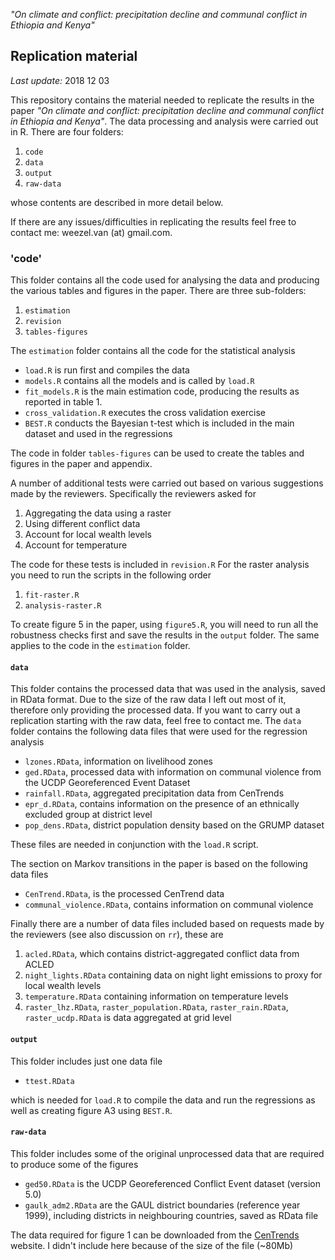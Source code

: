 *"On climate and conflict: precipitation decline and communal conflict in Ethiopia and Kenya"*

## Replication material 
*Last update:* 2018 12 03 <br>

This repository contains the material needed to replicate the results in the paper  *"On climate and conflict: precipitation decline and communal conflict in Ethiopia and Kenya"*.
The data processing and analysis were carried out in R. 
There are four folders:

1. `code`
2. `data`
3. `output`
4. `raw-data`

whose contents are described in more detail below.<br>


If there are any issues/difficulties in replicating the results feel free to contact me: weezel.van (at) gmail.com.


### 'code'

This folder contains all the code used for analysing the data and producing the various tables and figures in the paper. 
There are three sub-folders:

1. `estimation`
2. `revision`
3. `tables-figures` 

The `estimation` folder contains all the code for the statistical analysis

* `load.R` is run first and compiles the data
* `models.R` contains all the models and is called by `load.R`
* `fit_models.R` is the main estimation code, producing the results as reported in table 1.
* `cross_validation.R` executes the cross validation exercise
* `BEST.R` conducts the Bayesian t-test which is included in the main dataset and used in the regressions
 
The code in folder `tables-figures` can be used to create the tables and figures in the paper and appendix.<br> 

A number of additional tests were carried out based on various suggestions made by the reviewers. 
Specifically the reviewers asked for 

1. Aggregating the data using a raster
2. Using different conflict data
3. Account for local wealth levels
4. Account for temperature

The code for these tests is included in `revision.R`
For the raster analysis you need to run the scripts in the following order

1. `fit-raster.R`
2. `analysis-raster.R`

To create figure 5 in the paper, using `figure5.R`, you will need to run all the robustness checks first and save the results in the `output` folder. 
The same applies to the code in the `estimation` folder. 


#### `data`

This folder contains the processed data that was used in the analysis, saved in RData format. 
Due to the size of the raw data I left out most of it, therefore only providing the processed data. 
If you want to carry out a replication starting with the raw data, feel free to contact me. 
The `data` folder contains the following data files that were used for the regression analysis

* `lzones.RData`, information on livelihood zones
* `ged.RData`, processed data with information on communal violence from the UCDP Georeferenced Event Dataset
* `rainfall.RData`, aggregated precipitation data from CenTrends
* `epr_d.RData`, contains information on the presence of an ethnically excluded group at district level
* `pop_dens.RData`, district population density based on the GRUMP dataset

These files are needed in conjunction with the `load.R` script.<br> 

The section on Markov transitions in the paper is based on the following data files

* `CenTrend.RData`, is the processed CenTrend data
* `communal_violence.RData`, contains information on communal violence 

Finally there are a number of data files included based on requests made by the reviewers (see also discussion on `rr`), these are

1. `acled.RData`, which contains district-aggregated conflict data from ACLED
2. `night_lights.RData` containing data on night light emissions to proxy for local wealth levels
3. `temperature.RData` containing information on temperature levels
4. `raster_lhz.RData`, `raster_population.RData`, `raster_rain.RData`, `raster_ucdp.RData` is data aggregated at grid level  

#### `output`

This folder includes just one data file

* `ttest.RData` 

which is needed for `load.R` to compile the data and run the regressions as well as creating figure A3 using `BEST.R`.  


#### `raw-data`

This folder includes some of the original unprocessed data that are required to produce some of the figures


* `ged50.RData` is the UCDP Georeferenced Conflict Event dataset (version 5.0)
* `gaulk_adm2.RData` are the GAUL district boundaries (reference year 1999), including districts in neighbouring countries, saved as RData file

The data required for figure 1 can be downloaded from the [CenTrends](http://chg.geog.ucsb.edu/data/centrends/) website. 
I didn't include here because of the size of the file (~80Mb)


